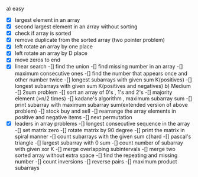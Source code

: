 a) easy
 -[X] largest element in an array
 -[X] second largest element in an array without sorting
 -[X] check if array is sorted
 -[X] remove duplicate from the sorted array (two pointer problem)
 -[X] left rotate an array by one place
 -[X] left rotate an array by D place
 -[X] move zeros to end
 -[X] linear search
 -[] find the union
 -[] find missing number in an array
 -[] maximum consecutive ones
 -[] find the number that appears once and other number twice
 -[] longest subarrays with given sum K(positives)
 -[] longest subarrays with given sum K(positives and negatives)
b) Medium
 -[] 2sum problem
 -[] sort an array of 0's , 1's and 2's
 -[] majority element (>n/2 times)
 -[] kadane's algorithm , maximum subarray sum
 -[] print subarray with maximum subarray sum(extended version of above problem)
 -[] stock buy and sell
 -[] rearrange the array elements in positive and negative items
 -[] next permutation
 -[X] leaders in array problems
 -[] longest consecutive sequence in the array
 -[] set matrix zero
 -[] rotate matrix by 90 degree
 -[] print the matrix in spiral manner
 -[] count subarrays with the given sum
c)hard
 -[] pascal's triangle
 -[] largest subarray with 0 sum
 -[] count number of subarray with given xor K
 -[] merge overlapping subintervals
 -[] merge two sorted array without extra space
 -[] find the repeating and missing number
 -[] count inversions
 -[] reverse pairs
 -[] maximum product subarrays